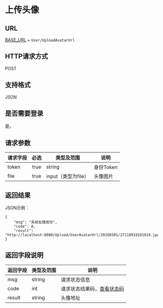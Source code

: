 # 上传头像

## URL
[BASE_URL](..) + `User/UploadAvatarUrl`

## HTTP请求方式
POST

## 支持格式
JSON

## 是否需要登录
是。

## 请求参数
| 请求字段 | 必选 | 类型及范围 | 说明 |
| -------- | :--: | ---------- | ---- |
| token | true | string | 身份Token |
| file | true | input（类型为file） | 头像图片 |


## 返回结果
JSON示例：
```
{
    "msg": "系统处理成功",
    "code": 0,
    "result": "http://localhost:8080/Upload/UserAvatarUrl/20160301/27118919191919.jpg"
}
```

## 返回字段说明
| 返回字段 | 类型及范围 | 说明 |
| -------- | ---------- | ---- |
| msg | string | 请求状态信息 |
| code | int | 请求状态结果码，[查看状态码](../状态结果码/index.html) |
| result | string | 头像地址 |
